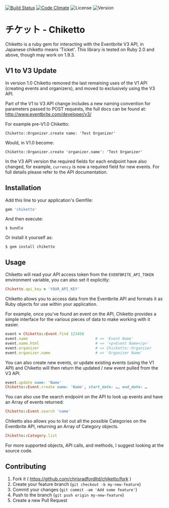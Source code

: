 [![Build Status](https://img.shields.io/travis/chrisradfordltd/chiketto.svg?style=flat-square)](https://travis-ci.org/chrisradfordltd/chiketto)
[![Code Climate](https://img.shields.io/codeclimate/github/chrisradfordltd/chiketto.svg?style=flat-square)](https://codeclimate.com/github/chrisradfordltd/chiketto)
![License](https://img.shields.io/badge/license-MIT-blue.svg?style=flat-square)
![Version](https://img.shields.io/gem/v/chiketto.svg?style=flat-square)

# チケット - Chiketto

Chiketto is a ruby gem for interacting with the Eventbrite V3 API, in Japanese chiketto means 'Ticket'. This library is tested on Ruby 2.0 and above, though may work on 1.9.3.

## V1 to V3 Update

In version 1.0 Chiketto removed the last remaining uses of the V1 API (creating events and organizers), and moved to exclusively using the V3 API.

Part of the V1 to V3 API change includes a new naming convention for parameters passed to POST requests, the full docs can be found at: http://www.eventbrite.com/developer/v3/

For example pre-V1.0 Chiketto:

```
Chiketto::Organizer.create name: 'Test Organizer'
```

Would, in V1.0 become:

```
Chiketto::Organizer.create 'organizer.name': 'Test Organizer'
```

In the V3 API version the required fields for each endpoint have also changed, for example, `currency` is now a required field for new events. For full details please refer to the API documentation.

## Installation

Add this line to your application's Gemfile:

```ruby
gem 'chiketto'
```

And then execute:

```
$ bundle
```

Or install it yourself as:

```
$ gem install chiketto
```

## Usage

Chiketto will read your API access token from the `EVENTBRITE_API_TOKEN` environment variable, you can also set it explicitly:

```ruby
Chiketto.api_key = 'YOUR_API_KEY'
```

Chiketto allows you to access data from the Eventbrite API and formats it as Ruby objects for use within your application.

For example, once you've found an event on the API, Chiketto provides a simple interface for the various pieces of data to make working with it easier.

```ruby
event = Chiketto::Event.find 123456
event.name                              # => 'Event Name'
event.name.html                         # => '<p>Event Name</p>'
event.organizer                         # => Chicketto::Organizer
event.organizer.name                    # => 'Organizer Name'
```

You can also create new events, or update existing events (using the V1 API) and Chiketto will then return the updated / new event pulled from the V3 API.

```ruby
event.update name: 'Name'
Chiketto::Event.create name: 'Name', start_date: …, end_date: …
```

You can also use the search endpoint on the API to look up events and have an Array of events returned:

```ruby
Chiketto::Event.search 'name'
```

Chiketto also allows you to list out all the possible Categories on the Eventbrite API, returning an Array of Category objects.

```ruby
Chiketto::Category.list
```

For more supported objects, API calls, and methods, I suggest looking at the source code.

## Contributing

1. Fork it ( https://github.com/chrisradfordltd/chiketto/fork )
2. Create your feature branch (`git checkout -b my-new-feature`)
3. Commit your changes (`git commit -am 'Add some feature'`)
4. Push to the branch (`git push origin my-new-feature`)
5. Create a new Pull Request

